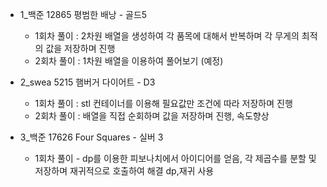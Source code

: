 - 1_백준 12865  평범한 배낭  - 골드5 
    - 1회차 풀이 :  2차원 배열을 생성하여 각 품목에 대해서 반복하며 각 무게의 최적의 값을 저장하며 진행
    - 2회차 풀이 : 1차원 배열을 이용하여 풀어보기 (예정)
- 2_swea 5215 햄버거 다이어트 - D3
    - 1회차 풀이 : stl 컨테이너를 이용해 필요값만 조건에 따라 저장하며 진행
    - 2회차 풀이 : 배열을 직접 순회하며 값을 저장하며 진행, 속도향상

- 3_백준 17626 Four Squares  - 실버 3
    - 1회차 풀이 - dp를 이용한 피보나치에서 아이디어를 얻음, 각 제곱수를 분할 및 저장하며 재귀적으로 호출하여 해결 dp,재귀 사용